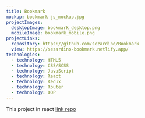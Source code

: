 ```yaml
---
title: Bookmark
mockup: bookmark-js_mockup.jpg
projectImages:
  desktopImage: bookmark_desktop.png
  mobileImage: bookmark_mobile.png
projectLinks:
  repository: https://github.com/sezardino/Bookmark
  view: https://sezardino-bookmark.netlify.app/
technologies:
  - technology: HTML5
  - technology: CSS/SCSS
  - technology: JavaScript
  - technology: React
  - technology: Redux
  - technology: Router
  - technology: OOP
---
```

This project in react [link repo](https://github.com/sezardino/Bookmark)